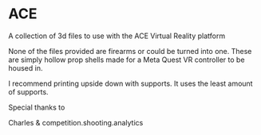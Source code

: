 # ACE
A collection of 3d files to use with the ACE Virtual Reality platform

None of the files provided are firearms or could be turned into one. 
These are simply hollow prop shells made for a Meta Quest VR controller to be housed in.

I recommend printing upside down with supports. It uses the least amount of supports.

Special thanks to 

Charles
&
competition.shooting.analytics
